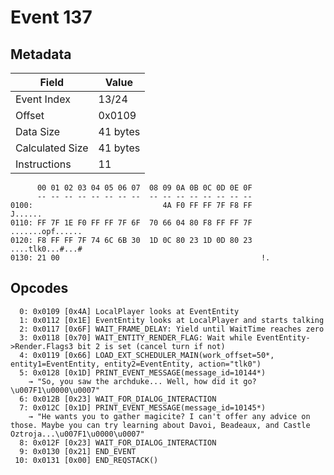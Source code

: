 # Event 137

## Metadata

| Field           | Value    |
|-----------------|----------|
| Event Index     | 13/24    |
| Offset          | 0x0109   |
| Data Size       | 41 bytes |
| Calculated Size | 41 bytes |
| Instructions    | 11       |

```
      00 01 02 03 04 05 06 07  08 09 0A 0B 0C 0D 0E 0F
      -- -- -- -- -- -- -- --  -- -- -- -- -- -- -- --
0100:                             4A F0 FF FF 7F F8 FF           J......
0110: FF 7F 1E F0 FF FF 7F 6F  70 66 04 80 F8 FF FF 7F  .......opf......
0120: F8 FF FF 7F 74 6C 6B 30  1D 0C 80 23 1D 0D 80 23  ....tlk0...#...#
0130: 21 00                                             !.              
```

## Opcodes

```
  0: 0x0109 [0x4A] LocalPlayer looks at EventEntity
  1: 0x0112 [0x1E] EventEntity looks at LocalPlayer and starts talking
  2: 0x0117 [0x6F] WAIT_FRAME_DELAY: Yield until WaitTime reaches zero
  3: 0x0118 [0x70] WAIT_ENTITY_RENDER_FLAG: Wait while EventEntity->Render.Flags3 bit 2 is set (cancel turn if not)
  4: 0x0119 [0x66] LOAD_EXT_SCHEDULER_MAIN(work_offset=50*, entity1=EventEntity, entity2=EventEntity, action="tlk0")
  5: 0x0128 [0x1D] PRINT_EVENT_MESSAGE(message_id=10144*)
    → "So, you saw the archduke... Well, how did it go?\u007F1\u0000\u0007"
  6: 0x012B [0x23] WAIT_FOR_DIALOG_INTERACTION
  7: 0x012C [0x1D] PRINT_EVENT_MESSAGE(message_id=10145*)
    → "He wants you to gather magicite? I can't offer any advice on those. Maybe you can try learning about Davoi, Beadeaux, and Castle Oztroja...\u007F1\u0000\u0007"
  8: 0x012F [0x23] WAIT_FOR_DIALOG_INTERACTION
  9: 0x0130 [0x21] END_EVENT
 10: 0x0131 [0x00] END_REQSTACK()
```
